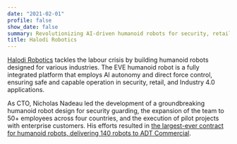 ```yaml
---
date: "2021-02-01"
profile: false
show_date: false
summary: Revolutionizing AI-driven humanoid robots for security, retail, and Industry 4.0 applications.
title: Halodi Robotics
---
```


[Halodi Robotics](https://www.halodi.com) tackles the labour crisis by building humanoid robots designed for various industries. The EVE humanoid robot is a fully integrated platform that employs AI autonomy and direct force control, ensuring safe and capable operation in security, retail, and Industry 4.0 applications.

As CTO, Nicholas Nadeau led the development of a groundbreaking humanoid robot design for security guarding, the expansion of the team to 50+ employees across four countries, and the execution of pilot projects with enterprise customers. His efforts resulted in [the largest-ever contract for humanoid robots, delivering 140 robots to ADT Commercial](https://www.halodi.com/press-releases/halodi-robotics-inks-contract-with-adt-commercial-for-delivery-of-140-humanoid-robots).

